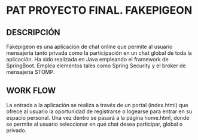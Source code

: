 # PAT PROYECTO FINAL. FAKEPIGEON
## DESCRIPCIÓN
Fakepigeon es una aplicación de chat online que permite al usuario mensajería tanto privada como la participación en un chat global de toda la aplicación. Ha sido realizada en Java empleando el framework de SpringBoot. Emplea elementos tales como Spring Security y el broker de mensajeria STOMP.

## WORK FLOW
La entrada a la aplicación se realiza a través de un portal (index.html) que ofrece al usuario la oportunidad de registrarse o logearse para entrar en su espacio personal. Una vez dentro se pasará a la página home.html, donde se permite al usuario seleccionar en qué chat desea participar, global o privado.
